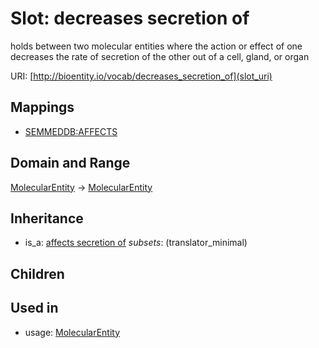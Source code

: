 # Slot: decreases secretion of


holds between two molecular entities where the action or effect of one decreases the rate of secretion of the other out of a cell, gland, or organ

URI: [http://bioentity.io/vocab/decreases_secretion_of](slot_uri)
## Mappings

 * [SEMMEDDB:AFFECTS](http://purl.obolibrary.org/obo/SEMMEDDB_AFFECTS)
## Domain and Range

[MolecularEntity](MolecularEntity.md) -> [MolecularEntity](MolecularEntity.md)
## Inheritance

 *  is_a: [affects secretion of](affects_secretion_of.md) *subsets*: (translator_minimal)
## Children

## Used in

 *  usage: [MolecularEntity](MolecularEntity.md)
